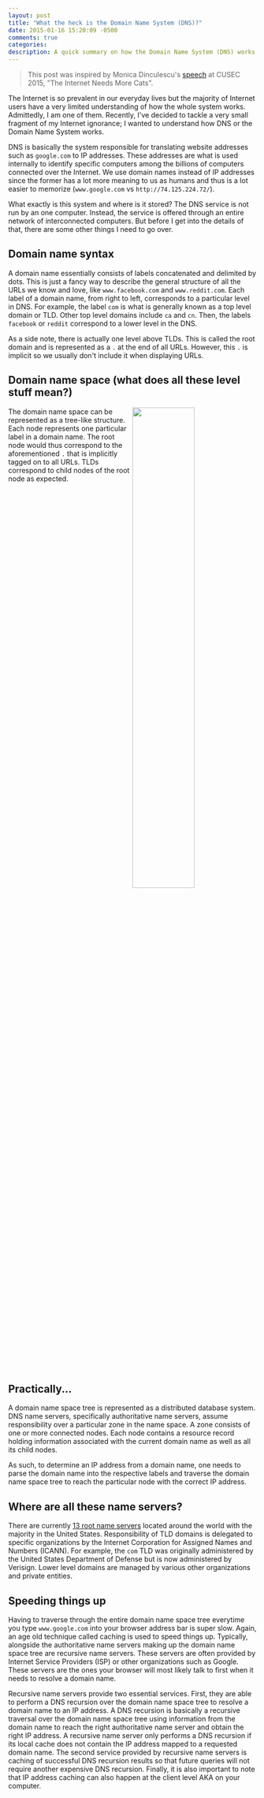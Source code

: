 ```yaml
---
layout: post
title: "What the heck is the Domain Name System (DNS)?"
date: 2015-01-16 15:20:09 -0500
comments: true
categories: 
description: A quick summary on how the Domain Name System (DNS) works. This post talks about the general idea behind DNS and how it's practically implemented. Find out what's the difference between an authoritative name server and a recursive name server and what DNS recursion means.
---
```


> This post was inspired by Monica Dinculescu's [speech](http://meowni.ca/posts/cat-dns-cascadia/) at CUSEC 2015, "The Internet Needs More Cats".

The Internet is so prevalent in our everyday lives but the majority of Internet users have a very limited understanding of how the whole system works. Admittedly, I am one of them. Recently, I've decided to tackle a very small fragment of my Internet ignorance; I wanted to understand how DNS or the Domain Name System works.

DNS is basically the system responsible for translating website addresses such as `google.com` to IP addresses. These addresses are what is used internally to identify specific computers among the billions of computers connected over the Internet. We use domain names instead of IP addresses since the former has a lot more meaning to us as humans and thus is a lot easier to memorize (`www.google.com` vs `http://74.125.224.72/`).

What exactly is this system and where is it stored? The DNS service is not run by an one computer. Instead, the service is offered through an entire network of interconnected computers. But before I get into the details of that, there are some other things I need to go over.

## Domain name syntax

A domain name essentially consists of labels concatenated and delimited by dots. This is just a fancy way to describe the general structure of all the URLs we know and love, like `www.facebook.com` and `www.reddit.com`. Each label of a domain name, from right to left, corresponds to a particular level in DNS. For example, the label `com` is what is generally known as a top level domain or TLD. Other top level domains include `ca` and `cn`. Then, the labels `facebook` or `reddit` correspond to a lower level in the DNS.

As a side note, there is actually one level above TLDs. This is called the root domain and is represented as a `.` at the end of all URLs. However, this `.` is implicit so we usually don't include it when displaying URLs.

## Domain name space (what does all these level stuff mean?)

<img align="right" style="width: 50%" src="http://upload.wikimedia.org/wikipedia/commons/b/b1/Domain_name_space.svg">

The domain name space can be represented as a tree-like structure. Each node represents one particular label in a domain name. The root node would thus correspond to the aforementioned `.` that is implicitly tagged on to all URLs. TLDs correspond to child nodes of the root node as expected.

<div style="clear: both; margin-bottom: 20px"></div>

## Practically...

A domain name space tree is represented as a distributed database system. DNS name servers, specifically authoritative name servers, assume responsibility over a particular zone in the name space. A zone consists of one or more connected nodes. Each node contains a resource record holding information associated with the current domain name as well as all its child nodes.

As such, to determine an IP address from a domain name, one needs to parse the domain name into the respective labels and traverse the domain name space tree to reach the particular node with the correct IP address.

## Where are all these name servers?

There are currently [13 root name servers](http://en.wikipedia.org/wiki/Root_name_server#Root_server_addresses) located around the world with the majority in the United States. Responsibility of TLD domains is delegated to specific organizations by the Internet Corporation for Assigned Names and Numbers (ICANN). For example, the `com` TLD was originally administered by the United States Department of Defense but is now administered by Verisign. Lower level domains are managed by various other organizations and private entities.

## Speeding things up

Having to traverse through the entire domain name space tree everytime you type `www.google.com` into your browser address bar is super slow. Again, an age old technique called caching is used to speed things up. Typically, alongside the authoritative name servers making up the domain name space tree are recursive name servers. These servers are often provided by Internet Service Providers (ISP) or other organizations such as Google. These servers are the ones your browser will most likely talk to first when it needs to resolve a domain name.

Recursive name servers provide two essential services. First, they are able to perform a DNS recursion over the domain name space tree to resolve a domain name to an IP address. A DNS recursion is basically a recursive traversal over the domain name space tree using information from the domain name to reach the right authoritative name server and obtain the right IP address. A recursive name server only performs a DNS recursion if its local cache does not contain the IP address mapped to a requested domain name. The second service provided by recursive name servers is caching of successful DNS recursion results so that future queries will not require another expensive DNS recursion. Finally, it is also important to note that IP address caching can also happen at the client level AKA on your computer.